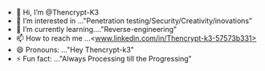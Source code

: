 - 👋 Hi, I’m @Thencrypt-K3
- 👀 I’m interested in ..."Penetration testing/Security/Creativity/inovations"
- 🌱 I’m currently learning...."Reverse-engineering"
- 📫 How to reach me ...<www.linkedin.com/in/Thencrypt-k3-57573b331>
- 😄 Pronouns: ..."Hey Thencrypt-k3" 
- ⚡ Fun fact: ..."Always Processing till the Progressing"

<!---
Thencrypt-K3/Thencrypt-K3 is a ✨ special ✨ repository because its `README.md` (this file) appears on your GitHub profile.
You can click the Preview link to take a look at your changes.
--->
